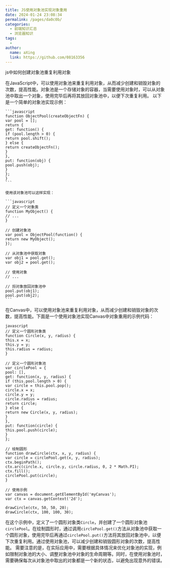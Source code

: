```yaml
---
title: JS使用对象池实现对象重用
date: 2024-01-24 23:08:34
permalink: /pages/da0c0b/
categories:
  - 前端知识汇总
  - 浏览器知识
tags:
  - 
author: 
  name: aXing
  link: https://github.com/08163356
---
```





js中如何创建对象池重复利用对象

在JavaScript中，可以使用对象池来重复利用对象，从而减少创建和销毁对象的次数，提高性能。对象池是一个存储对象的容器，当需要使用对象时，可以从对象池中取出一个对象，使用完毕后再将其放回对象池中，以便下次重复利用。 以下是一个简单的对象池实现示例：

```
​```javascript
function ObjectPool(createObjectFn) {
var pool = [];
return {
get: function() {
if (pool.length > 0) {
return pool.shift();
} else {
return createObjectFn();
}
},
put: function(obj) {
pool.push(obj);
}
};
}
​```

使用该对象池可以这样实现：

​```javascript
// 定义一个对象类
function MyObject() {
// ...
}

// 创建对象池
var pool = ObjectPool(function() {
return new MyObject();
});

// 从对象池中获取对象
var obj1 = pool.get();
var obj2 = pool.get();

// 使用对象
// ...

// 将对象放回对象池中
pool.put(obj1);
pool.put(obj2);
​```
```

在Canvas中，可以使用对象池来重复利用对象，从而减少创建和销毁对象的次数，提高性能。下面是一个使用对象池实现Canvas中对象重用的示例代码：

```
javascript
// 定义一个圆形对象类
function Circle(x, y, radius) {
this.x = x;
this.y = y;
this.radius = radius;
}

// 定义一个圆形对象池
var circlePool = {
pool: [],
get: function(x, y, radius) {
if (this.pool.length > 0) {
var circle = this.pool.pop();
circle.x = x;
circle.y = y;
circle.radius = radius;
return circle;
} else {
return new Circle(x, y, radius);
}
},
put: function(circle) {
this.pool.push(circle);
}
};

// 绘制圆形
function drawCircle(ctx, x, y, radius) {
var circle = circlePool.get(x, y, radius);
ctx.beginPath();
ctx.arc(circle.x, circle.y, circle.radius, 0, 2 * Math.PI);
ctx.fill();
circlePool.put(circle);
}

// 使用示例
var canvas = document.getElementById('myCanvas');
var ctx = canvas.getContext('2d');

drawCircle(ctx, 50, 50, 20);
drawCircle(ctx, 100, 100, 30);
```

在这个示例中，定义了一个圆形对象类`Circle`，并创建了一个圆形对象池`circlePool`。在绘制圆形时，通过调用`circlePool.get()`方法从对象池中获取一个圆形对象，使用完毕后再通过`circlePool.put()`方法将其放回对象池中，以便下次重复利用。通过使用对象池，可以减少创建和销毁圆形对象的次数，提高性能。 需要注意的是，在实际应用中，需要根据具体情况来优化对象池的实现，例如限制对象池的大小、调整对象池中对象的生命周期等。同时，在使用对象池时，需要确保每次从对象池中取出的对象都是一个新的状态，以避免出现意外的错误。